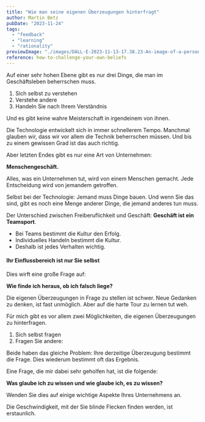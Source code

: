 ```yaml
---
title: "Wie man seine eigenen Überzeugungen hinterfragt"
author: Martin Betz
pubDate: "2023-11-24"
tags:
  - "feedback"
  - "learning"
  - "rationality"
previewImage: "./images/DALL·E-2023-11-13-17.38.23-An-image-of-a-person-reengineering-her-own-brain-with-an-emphasis-on-creativity-and-introspection.-The-dominant-colors-in-the-scene-are-blue-and-mint.png"
reference: how-to-challenge-your-own-beliefs
---
```


Auf einer sehr hohen Ebene gibt es nur drei Dinge, die man im Geschäftsleben beherrschen muss.

1. Sich selbst zu verstehen
2. Verstehe andere
3. Handeln Sie nach Ihrem Verständnis

Und es gibt keine wahre Meisterschaft in irgendeinem von ihnen.

Die Technologie entwickelt sich in immer schnellerem Tempo. Manchmal glauben wir, dass wir vor allem die Technik beherrschen müssen. Und bis zu einem gewissen Grad ist das auch richtig.

Aber letzten Endes gibt es nur eine Art von Unternehmen:

**Menschengeschäft.**

Alles, was ein Unternehmen tut, wird von einem Menschen gemacht.
Jede Entscheidung wird von jemandem getroffen.

Selbst bei der Technologie: Jemand muss Dinge bauen. Und wenn Sie das sind, gibt es noch eine Menge anderer Dinge, die jemand anderes tun muss.

Der Unterschied zwischen Freiberuflichkeit und Geschäft: **Geschäft ist ein Teamsport**.

- Bei Teams bestimmt die Kultur den Erfolg.
- Individuelles Handeln bestimmt die Kultur.
- Deshalb ist jedes Verhalten wichtig.

#### Ihr Einflussbereich ist nur Sie selbst

Dies wirft eine große Frage auf:

**Wie finde ich heraus, ob ich falsch liege?**

Die eigenen Überzeugungen in Frage zu stellen ist schwer. Neue Gedanken zu denken, ist fast unmöglich. Aber auf die harte Tour zu lernen tut weh.

Für mich gibt es vor allem zwei Möglichkeiten, die eigenen Überzeugungen zu hinterfragen.

1. Sich selbst fragen
2. Fragen Sie andere:

Beide haben das gleiche Problem: Ihre derzeitige Überzeugung bestimmt die Frage. Dies wiederum bestimmt oft das Ergebnis.

Eine Frage, die mir dabei sehr geholfen hat, ist die folgende:

**Was glaube ich zu wissen und wie glaube ich, es zu wissen?**

Wenden Sie dies auf einige wichtige Aspekte Ihres Unternehmens an.

Die Geschwindigkeit, mit der Sie blinde Flecken finden werden, ist erstaunlich.
